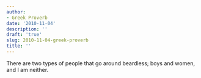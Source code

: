 ```yaml
---
author:
- Greek Proverb
date: '2010-11-04'
description: ''
draft: 'true'
slug: 2010-11-04-greek-proverb
title: ''
---
```

There are two types of people that go around beardless; boys and women, and I am neither.



